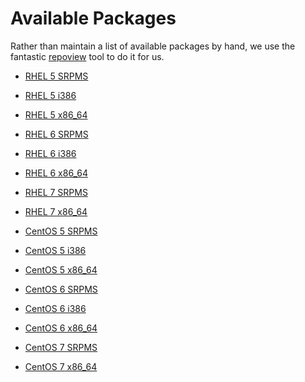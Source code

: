 # Available Packages

Rather than maintain a list of available packages by hand, we use the fantastic
[repoview][1] tool to do it for us.

* [RHEL 5 SRPMS][2]
* [RHEL 5 i386][3]
* [RHEL 5 x86_64][4]

* [RHEL 6 SRPMS][5]
* [RHEL 6 i386][6]
* [RHEL 6 x86_64][7]

* [RHEL 7 SRPMS][8]
* [RHEL 7 x86_64][9]

* [CentOS 5 SRPMS][10]
* [CentOS 5 i386][11]
* [CentOS 5 x86_64][12]

* [CentOS 6 SRPMS][13]
* [CentOS 6 i386][14]
* [CentOS 6 x86_64][15]

* [CentOS 7 SRPMS][16]
* [CentOS 7 x86_64][17]

[1]: https://fedorahosted.org/repoview/
[2]: https://dl.iuscommunity.org/pub/ius/stable/RedHat/5/SRPMS/repoview/
[3]: https://dl.iuscommunity.org/pub/ius/stable/RedHat/5/i386/repoview/
[4]: https://dl.iuscommunity.org/pub/ius/stable/RedHat/5/x86_64/repoview/
[5]: https://dl.iuscommunity.org/pub/ius/stable/RedHat/6/SRPMS/repoview/
[6]: https://dl.iuscommunity.org/pub/ius/stable/RedHat/6/i386/repoview/
[7]: https://dl.iuscommunity.org/pub/ius/stable/RedHat/6/x86_64/repoview/
[8]: https://dl.iuscommunity.org/pub/ius/stable/RedHat/7/SRPMS/repoview/
[9]: https://dl.iuscommunity.org/pub/ius/stable/RedHat/7/x86_64/repoview/
[10]: https://dl.iuscommunity.org/pub/ius/stable/CentOS/5/SRPMS/repoview/
[11]: https://dl.iuscommunity.org/pub/ius/stable/CentOS/5/i386/repoview/
[12]: https://dl.iuscommunity.org/pub/ius/stable/CentOS/5/x86_64/repoview/
[13]: https://dl.iuscommunity.org/pub/ius/stable/CentOS/6/SRPMS/repoview/
[14]: https://dl.iuscommunity.org/pub/ius/stable/CentOS/6/i386/repoview/
[15]: https://dl.iuscommunity.org/pub/ius/stable/CentOS/6/x86_64/repoview/
[16]: https://dl.iuscommunity.org/pub/ius/stable/CentOS/7/SRPMS/repoview/
[17]: https://dl.iuscommunity.org/pub/ius/stable/CentOS/7/x86_64/repoview/
